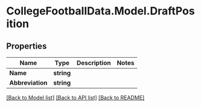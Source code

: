 # CollegeFootballData.Model.DraftPosition

## Properties

Name | Type | Description | Notes
------------ | ------------- | ------------- | -------------
**Name** | **string** |  | 
**Abbreviation** | **string** |  | 

[[Back to Model list]](../../README.md#documentation-for-models) [[Back to API list]](../../README.md#documentation-for-api-endpoints) [[Back to README]](../../README.md)

